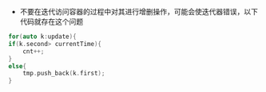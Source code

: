 - 不要在迭代访问容器的过程中对其进行增删操作，可能会使迭代器错误，以下代码就存在这个问题
```cpp
for(auto k:update){
if(k.second> currentTime){
	cnt++;
}
else{
	tmp.push_back(k.first);
}

```